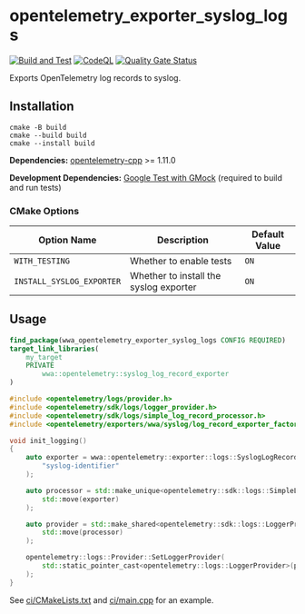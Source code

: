 # opentelemetry_exporter_syslog_logs

[![Build and Test](https://github.com/sjinks/opentelemetry_exporter_syslog_logs/actions/workflows/ci.yml/badge.svg)](https://github.com/sjinks/opentelemetry_exporter_syslog_logs/actions/workflows/ci.yml)
[![CodeQL](https://github.com/sjinks/opentelemetry_exporter_syslog_logs/actions/workflows/codeql.yml/badge.svg)](https://github.com/sjinks/opentelemetry_exporter_syslog_logs/actions/workflows/codeql.yml)
[![Quality Gate Status](https://sonarcloud.io/api/project_badges/measure?project=sjinks_opentelemetry_exporter_syslog_logs&metric=alert_status)](https://sonarcloud.io/summary/new_code?id=sjinks_opentelemetry_exporter_syslog_logs)

Exports OpenTelemetry log records to syslog.

## Installation

```shell
cmake -B build
cmake --build build
cmake --install build
```

**Dependencies:** [opentelemetry-cpp](https://github.com/open-telemetry/opentelemetry-cpp) >= 1.11.0

**Development Dependencies:** [Google Test with GMock](https://github.com/google/googletest) (required to build and run tests)

### CMake Options

| Option Name               | Description                              | Default Value |
|---------------------------|------------------------------------------|---------------|
| `WITH_TESTING`            | Whether to enable tests                  | `ON`          |
| `INSTALL_SYSLOG_EXPORTER` | Whether to install the syslog exporter   | `ON`          |

## Usage

```cmake
find_package(wwa_opentelemetry_exporter_syslog_logs CONFIG REQUIRED)
target_link_libraries(
    my_target
    PRIVATE
        wwa::opentelemetry::syslog_log_record_exporter
)
```

```cpp
#include <opentelemetry/logs/provider.h>
#include <opentelemetry/sdk/logs/logger_provider.h>
#include <opentelemetry/sdk/logs/simple_log_record_processor.h>
#include <opentelemetry/exporters/wwa/syslog/log_record_exporter_factory.h>

void init_logging()
{
    auto exporter = wwa::opentelemetry::exporter::logs::SyslogLogRecordExporterFactory::Create(
        "syslog-identifier"
    );

    auto processor = std::make_unique<opentelemetry::sdk::logs::SimpleLogRecordProcessor>(
        std::move(exporter)
    );

    auto provider = std::make_shared<opentelemetry::sdk::logs::LoggerProvider>(
        std::move(processor)
    );

    opentelemetry::logs::Provider::SetLoggerProvider(
        std::static_pointer_cast<opentelemetry::logs::LoggerProvider>(provider)
    );
}
```

See [ci/CMakeLists.txt](ci/CMakeLists.txt) and [ci/main.cpp](ci/main.cpp) for an example.
